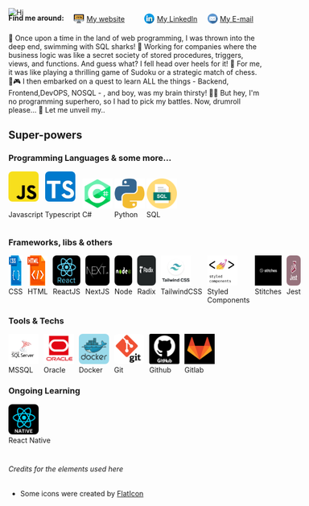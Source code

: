 ![Hi](./Imgs/Hi.gif)
<div style='display:flex; flex-wrap:wrap;gap:20px;margin-top:-20px; margin-bottom: 20px'>
  <strong>Find me around: </strong>
  <a href='https://fullstacker.com.br' style='display: flex;align-items:center; gap:5px; min-width:120px;'>
    <img src='./Imgs/local-na-rede-internet.png' style='width:20px;height:20px;' alt='HTML Logo'/>
    My website
  </a>

  <a href='https://linkedin.com/in/victor-kajiyama' style='display: flex;align-items:center; gap:5px'>
    <img src='./Imgs/linkedin.png' style='width:20px;height:20px;' alt='linkedin Logo'/>
    My LinkedIn
  </a>

  <a href='mailto:victor.kajiyama@gmail.com' style='display: flex;align-items:center; gap:5px'>
    <img src='./Imgs/email.png' style='width:20px;height:20px;' alt='email Logo'/>
    My E-mail
  </a>
</div>
🚀 Once upon a time in the land of web programming, I was thrown into the deep end, swimming with SQL sharks! 🦈 Working for companies where the business logic was like a secret society of stored procedures, triggers, views, and functions. And guess what? I fell head over heels for it! 🥰 For me, it was like playing a thrilling game of Sudoku or a strategic match of chess. 🎲🎮 I then embarked on a quest to learn ALL the things - Backend, Frontend,DevOPS, NOSQL - , and boy, was my brain thirsty! 🧠💦 But hey, I'm no programming superhero, so I had to pick my battles. Now, drumroll please... 🥁 Let me unveil my..

## Super-powers
### Programming Languages & some more...


  <span style='display:inline-block'>
    <img src='./Imgs/Stacks/javascript.jpg' style='width:60px;height:60px; border-radius:8px;' alt='Javascript Logo'/>
    <p>Javascript</p>
  </span>
    
  
  <span style='display:inline-block'>
    <img src='./Imgs/Stacks/typescript.jpg' style='width:60px;height:60px;border-radius:8px;' alt='Typescript Logo'/>
    <p>Typescript</p>
  </span>
  <span style='display:inline-block'>
    <img src='./Imgs/Stacks/dotnet.png' style='width:60px;height:60px;' alt='C# Logo'/>
    <br>C#
  </span>
  <span style='display:inline-block'>
    <img src='./Imgs/Stacks/python.png' style='width:60px;height:60px;' alt='Python Logo'/>
    <br>Python
  </span>
  <span style='display:inline-block'>
    <img src='./Imgs/Stacks/sql.png' style='width:60px;height:60px;' alt='SQL Logo'/><br>
    SQL
  </span>


### Frameworks, libs & others
<div style='display:flex; gap:10px'>
  <div>
    <img src='./Imgs/Stacks/css.png' style='width:60px;height:60px;' alt='CSS Logo'/><br>
    CSS
  </div>
  <div>
    <img src='./Imgs/Stacks/html.png' style='width:60px;height:60px;' alt='HTML Logo'/><br>
    HTML
  </div>
  <div>
    <img src='./Imgs/Stacks/react.jpg' style='width:60px;height:60px;border-radius:8px;' alt='React Logo'/><br>
    ReactJS
  </div>
  <div>
    <img src='./Imgs/Stacks/nextjs.jpg' style='width:60px;height:60px;border-radius:8px;' alt='NextJS Logo'/><br>
    NextJS
  </div>
  <div>
    <img src='./Imgs/Stacks/node.png' style='width:60px;height:60px;border-radius:8px;' alt='Node Logo'/><br>
    Node
  </div>
  <div>
    <img src='./Imgs/Stacks/radix.png' style='width:60px;height:60px;border-radius:8px;' alt='Radix Logo'/><br>
    Radix
  </div>
  <div>
    <img src='./Imgs/Stacks/tailwind.jpg' style='width:60px;height:60px;' alt='Tailwind Css logo'/><br>
    TailwindCSS
  </div>
  <div>
    <img src='./Imgs/Stacks/styledComponents.jpg' style='width:60px;height:60px;' alt='Styled Components Logo'/><br>
    Styled<br> Components
  </div>
  <div>
    <img src='./Imgs/Stacks/stitches.jpg' style='width:60px;height:60px;' alt='Stitches Logo'/><br>
    Stitches
  </div>
  <div>
    <img src='./Imgs/Stacks/jest.jpg' style='width:60px;height:60px;border-radius:8px;' alt='Jest Logo'/><br>
    Jest
  </div>
</div>

### Tools & Techs
<div style='display:flex; gap:10px'>
<div>
  <img src='./Imgs/Stacks/sqlServer.png' style='width:60px;height:60px;' alt='sql server Logo'/><br>
  MSSQL
  </div>
  <div>
  <img src='./Imgs/Stacks/oracle.jpg' style='width:60px;height:60px;' alt='Oracle Logo'/><br>
  Oracle
  </div>
  <div>
  <img src='./Imgs/Stacks/Docker.png' style='width:60px;height:60px;border-radius:8px;' alt='Docker Logo' alt='Docker'> 
  <br>Docker
  </div>
  <div>
  <img src='./Imgs/Stacks/git.png' style='width:60px;height:60px;border-radius:8px;' alt='Git'><br>
  Git
  </div>
  <div> 
  <img src='./Imgs/Stacks/github.png' style='width:60px;height:60px;' alt='github logo'/><br>
  Github
  </div>
  <div>
  <img src='./Imgs/Stacks/gitlab.png' style='width:60px;height:60px;' alt='gitlab logo'/><br>
  Gitlab
  </div>
</div>

### Ongoing Learning

  <img src='./Imgs/Stacks/native.png' style='width:60px;height:60px;border-radius:8px;' alt='React Native Logo'/><br>
  React Native


<Footer style='margin-top:40px;'>

  ###### Credits for the elements used here

  
  * Some icons were created by [FlatIcon](https://www.flaticon.com)

</Footer>
